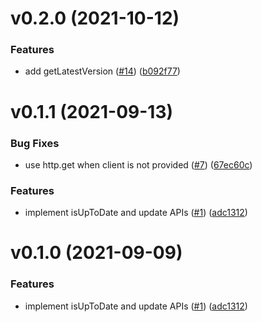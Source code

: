 # v0.2.0 (2021-10-12)

### Features

- add getLatestVersion ([#14](https://github.com/VeryGoodOpenSource/pub_updater/issues/14)) ([b092f77](https://github.com/VeryGoodOpenSource/pub_updater/commit/b092f7709a9a1796d77bf4d265f385f420f1d4d6))

# v0.1.1 (2021-09-13)

### Bug Fixes

- use http.get when client is not provided ([#7](https://github.com/VeryGoodOpenSource/pub_updater/issues/7)) ([67ec60c](https://github.com/VeryGoodOpenSource/pub_updater/commit/67ec60c6d194e845af5af77f043fe76d67b87f3b))

### Features

- implement isUpToDate and update APIs ([#1](https://github.com/VeryGoodOpenSource/pub_updater/issues/1)) ([adc1312](https://github.com/VeryGoodOpenSource/pub_updater/commit/adc13127067912e721849d56f334bfb7deaebde6))

# v0.1.0 (2021-09-09)

### Features

- implement isUpToDate and update APIs ([#1](https://github.com/VeryGoodOpenSource/pub_update/issues/1)) ([adc1312](https://github.com/VeryGoodOpenSource/pub_update/commit/adc13127067912e721849d56f334bfb7deaebde6))
